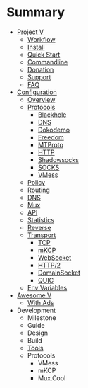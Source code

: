 # Summary

* [Project V](README.md) 
  * [Workflow](welcome/workflow.md)
  * [Install](welcome/install.md)
  * [Quick Start](welcome/start.md)
  * [Commandline](welcome/command.md)
  * [Donation](welcome/donate.md)
  * [Support](welcome/help.md)
  * [FAQ](welcome/faq.md)
* [Configuration](configuration/README.md) 
  * [Overview](configuration/overview.md)
  * [Protocols](configuration/protocols.md) 
    * [Blackhole](configuration/protocols/blackhole.md)
    * [DNS](configuration/protocols/dns.md)
    * [Dokodemo](configuration/protocols/dokodemo.md)
    * [Freedom](configuration/protocols/freedom.md)
    * [MTProto](configuration/protocols/mtproto.md)
    * [HTTP](configuration/protocols/http.md)
    * [Shadowsocks](configuration/protocols/shadowsocks.md)
    * [SOCKS](configuration/protocols/socks.md)
    * [VMess](configuration/protocols/vmess.md)
  * [Policy](configuration/policy.md)
  * [Routing](configuration/routing.md)
  * [DNS](configuration/dns.md)
  * [Mux](configuration/mux.md)
  * [API](configuration/api.md)
  * [Statistics](configuration/stats.md)
  * [Reverse](configuration/reverse.md)
  * [Transport](configuration/transport.md) 
    * [TCP](configuration/transport/tcp.md)
    * [mKCP](configuration/transport/mkcp.md)
    * [WebSocket](configuration/transport/websocket.md)
    * [HTTP/2](configuration/transport/h2.md)
    * [DomainSocket](configuration/transport/domainsocket.md)
    * [QUIC](configuration/transport/quic.md)
  * [Env Variables](configuration/env.md)
* [Awesome V](awesome/tools.md) 
  * [With Ads](awesome/ads.md)
* Development 
  * Milestone
  * Guide
  * Design
  * Build
  * [Tools](developer/tools.md)
  * Protocols 
    * VMess
    * mKCP
    * Mux.Cool